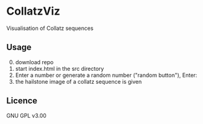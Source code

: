 # CollatzViz
Visualisation of Collatz sequences

## Usage
0. download repo 
1. start index.html in the src directory
2. Enter a number or generate a random number ("random button"), Enter:
3. the hailstone image of a collatz sequence is given

## Licence
GNU GPL v3.00
